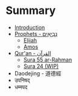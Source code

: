 # Summary

* [Introduction](README.md)
* [Prophets - נְבִיאִים‎](prophets/README.md)
  * [Elijah](prophets/elijah.md)
  * [Amos](prophets/amos.md)
* [Qur'an - القرآن‎‎](quran/README.md)
  * [Sura 55 ar-Rahman](quran/sura-55-ar-rahman.md)
  * [Sura 24 \(WIP\)](quran/sura-24.md)
* Daodejing - 道德經
* उपनिषद्
* धम्मपद
